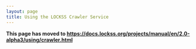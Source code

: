 ```yaml
---
layout: page
title: Using the LOCKSS Crawler Service
---
```


**This page has moved to <https://docs.lockss.org/projects/manual/en/2.0-alpha3/using/crawler.html>**
